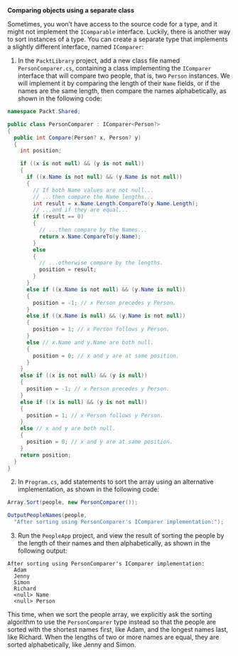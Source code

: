 **Comparing objects using a separate class**

Sometimes, you won’t have access to the source code for a type, and it might not implement the `IComparable` interface. Luckily, there is another way to sort instances of a type. You can create a separate type that implements a slightly different interface, named `IComparer`:

1.	In the `PacktLibrary` project, add a new class file named `PersonComparer.cs`, containing a class implementing the `IComparer` interface that will compare two people, that is, two `Person` instances. We will implement it by comparing the length of their `Name` fields, or if the names are the same length, then compare the names alphabetically, as shown in the following code:
```cs
namespace Packt.Shared;

public class PersonComparer : IComparer<Person?>
{
  public int Compare(Person? x, Person? y)
  {
    int position;

    if ((x is not null) && (y is not null))
    {
      if ((x.Name is not null) && (y.Name is not null))
      {
        // If both Name values are not null...
        // ...then compare the Name lengths...
        int result = x.Name.Length.CompareTo(y.Name.Length);
        // ...and if they are equal...
        if (result == 0)
        {
          // ...then compare by the Names...
          return x.Name.CompareTo(y.Name);
        }
        else
        {
          // ...otherwise compare by the lengths.
          position = result;
        }
      }
      else if ((x.Name is not null) && (y.Name is null))
      {
        position = -1; // x Person precedes y Person.
      }
      else if ((x.Name is null) && (y.Name is not null))
      {
        position = 1; // x Person follows y Person.
      }
      else // x.Name and y.Name are both null.
      {
        position = 0; // x and y are at same position.
      }
    }
    else if ((x is not null) && (y is null))
    {
      position = -1; // x Person precedes y Person.
    }
    else if ((x is null) && (y is not null))
    {
      position = 1; // x Person follows y Person.
    }
    else // x and y are both null.
    {
      position = 0; // x and y are at same position.
    }
    return position;
  }
}
```

2.	In `Program.cs`, add statements to sort the array using an alternative implementation, as shown in the following code:
```cs
Array.Sort(people, new PersonComparer());

OutputPeopleNames(people,
  "After sorting using PersonComparer's IComparer implementation:");
```

3.	Run the `PeopleApp` project, and view the result of sorting the people by the length of their names and then alphabetically, as shown in the following output:
```
After sorting using PersonComparer's IComparer implementation:
  Adam
  Jenny
  Simon
  Richard
  <null> Name
  <null> Person
```

This time, when we sort the people array, we explicitly ask the sorting algorithm to use the `PersonComparer` type instead so that the people are sorted with the shortest names first, like Adam, and the longest names last, like Richard. When the lengths of two or more names are equal, they are sorted alphabetically, like Jenny and Simon.
